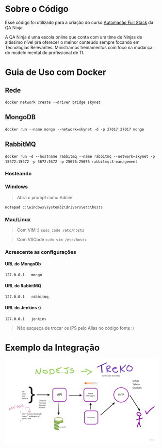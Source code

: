 # Sobre o Código

Esse código foi utilizado para a criação do curso [Automação Full Stack](http://qaninja.io/) da QA Ninja.

A QA Ninja é uma escola online que conta com um time de Ninjas de altíssimo nível pra oferecer o melhor conteúdo sempre focando em Tecnologias Relevantes. Ministramos treinamentos com foco na mudança do modelo mental do profissional de TI. 

# Guia de Uso com Docker

## Rede

`
docker network create --driver bridge skynet
`

## MongoDB

`
docker run --name mongo --network=skynet -d -p 27017:27017 mongo
`

## RabbitMQ

`
docker run -d --hostname rabbitmq --name rabbitmq --network=skynet -p 15672:15672 -p 5672:5672 -p 25676:25676 rabbitmq:3-management
`
### Hosteando

### Windows

> Abra o prompt como Admin

`
notepad c:\windows\system32\drivers\etc\hosts
`
### Mac/Linux

> Com VIM :)
`
sudo code /etc/hosts
`

> Com VSCode
`
sudo vim /etc/hosts
`

### Acrescente as configurações

#### URL do MongoDb
`
127.0.0.1   mongo
`

#### URL do RabbitMQ
`
127.0.0.1   rabbitmq
`

#### URL do Jenkins :)
`
127.0.0.1   jenkins
`

> Não esqueça de trocar os IPS pelo Alias no código fonte :)

# Exemplo da Integração

![Alt text](docs/Treko.jpg?raw=true "Exemplo")
